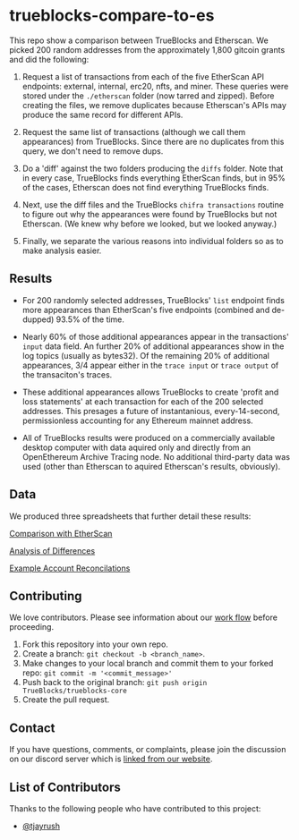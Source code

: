 # trueblocks-compare-to-es

This repo show a comparison between TrueBlocks and Etherscan. We picked 200 random addresses from the approximately 1,800 gitcoin grants and did the following:

1. Request a list of transactions from each of the five EtherScan API endpoints: external, internal, erc20, nfts, and miner. These queries were stored under the `./etherscan` folder (now tarred and zipped). Before creating the files, we remove duplicates because Etherscan's APIs may produce the same record for different APIs.

2. Request the same list of transactions (although we call them appearances) from TrueBlocks. Since there are no duplicates from this query, we don't need to remove dups.

3. Do a 'diff' against the two folders producing the `diffs` folder. Note that in every case, TrueBlocks finds everything EtherScan finds, but in 95% of the cases, Etherscan does not find everything TrueBlocks finds.

4. Next, use the diff files and the TrueBlocks `chifra transactions` routine to figure out why the appearances were found by TrueBlocks but not Etherscan. (We knew why before we looked, but we looked anyway.)

5. Finally, we separate the various reasons into individual folders so as to make analysis easier.

## Results

- For 200 randomly selected addresses, TrueBlocks' `list` endpoint finds more appearances than EtherScan's five endpoints (combined and de-dupped) 93.5% of the time.
  
- Nearly 60% of those additional appearances appear in the transactions' `input` data field. An further 20% of additional appearances show in the log topics (usually as bytes32). Of the remaining 20% of additional appearances, 3/4 appear either in the `trace input` or `trace output` of the transaciton's traces.

- These additional appearances allows TrueBlocks to create 'profit and loss statements' at each transaction for each of the 200 selected addresses. This presages a future of instantanious, every-14-second, permissionless accounting for any Ethereum mainnet address.

- All of TrueBlocks results were produced on a commercially available desktop computer with data aquired only and directly from an OpenEthereum Archive Tracing node. No additional third-party data was used (other than Etherscan to aquired Etherscan's results, obviously).

## Data

We produced three spreadsheets that further detail these results:

[Comparison with EtherScan](https://docs.google.com/spreadsheets/d/1us7d03vDCMu23YCp9z5XOaxQ7FIk88U8FhKL4535-1A/edit#gid=683722752)

[Analysis of Differences](https://docs.google.com/spreadsheets/d/1uz941pXiN8NJriQo3XSDk8zo3ZGIGu1KjmsyHRiRsoM/edit#gid=1729668223)

[Example Account Reconcilations](https://docs.google.com/)

## Contributing

We love contributors. Please see information about our [work flow](https://github.com/TrueBlocks/trueblocks-core/blob/develop/docs/BRANCHING.md) before proceeding.

1. Fork this repository into your own repo.
2. Create a branch: `git checkout -b <branch_name>`.
3. Make changes to your local branch and commit them to your forked repo: `git commit -m '<commit_message>'`
4. Push back to the original branch: `git push origin TrueBlocks/trueblocks-core`
5. Create the pull request.

## Contact

If you have questions, comments, or complaints, please join the discussion on our discord server which is [linked from our website](https://trueblocks.io).

## List of Contributors

Thanks to the following people who have contributed to this project:

- [@tjayrush](https://github.com/tjayrush)
